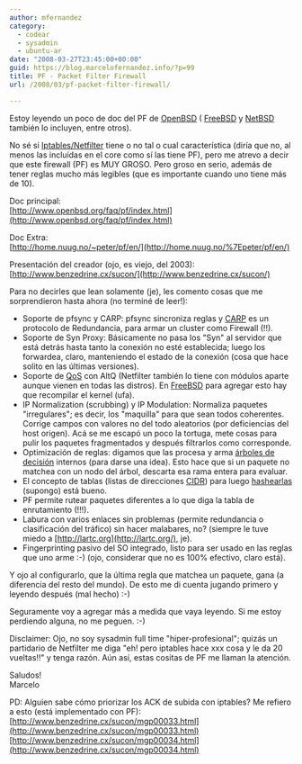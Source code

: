 ```yaml
---
author: mfernandez
category:
  - codear
  - sysadmin
  - ubuntu-ar
date: "2008-03-27T23:45:00+00:00"
guid: https://blog.marcelofernandez.info/?p=99
title: PF - Packet Filter Firewall
url: /2008/03/pf-packet-filter-firewall/

---
```

Estoy leyendo un poco de doc del PF de [OpenBSD](http://www.openbsd.org/) ( [FreeBSD](http://www.freebsd.org) y [NetBSD](http://www.netbsd.org) también lo incluyen, entre otros).

No sé si [Iptables/Netfilter](http://www.netfilter.org/) tiene o no tal o cual característica (diría que no, al menos las incluídas en el core como sí las tiene PF), pero me atrevo a decir que este firewall (PF) es MUY GROSO. Pero groso en serio, además de tener reglas mucho más legibles (que es importante cuando uno tiene más de 10).

Doc principal:  
[http://www.openbsd.org/faq/pf/index.html](http://www.openbsd.org/faq/pf/index.html)

Doc Extra:  
[http://home.nuug.no/~peter/pf/en/](http://home.nuug.no/%7Epeter/pf/en/)

Presentación del creador (ojo, es viejo, del 2003):  
[http://www.benzedrine.cx/sucon/](http://www.benzedrine.cx/sucon/)

Para no decirles que lean solamente (je), les comento cosas que me sorprendieron hasta ahora (no terminé de leer!):  

- Soporte de pfsync y CARP: pfsync sincroniza reglas y [CARP](http://en.wikipedia.org/wiki/Common_Address_Redundancy_Protocol) es un protocolo de Redundancia, para armar un cluster como Firewall (!!).
- Soporte de Syn Proxy: Básicamente no pasa los "Syn" al servidor que está detrás hasta tanto la conexión no esté establecida; luego los forwardea, claro, manteniendo el estado de la conexión (cosa que hace solito en las últimas versiones).
- Soporte de [QoS](http://en.wikipedia.org/wiki/QoS) con AltQ (Netfilter también lo tiene con módulos aparte aunque vienen en todas las distros). En [FreeBSD](http://www.freebsd.org/) para agregar esto hay que recompilar el kernel (ufa).
- IP Normalization (scrubbing) y IP Modulation: Normaliza paquetes "irregulares"; es decir, los "maquilla" para que sean todos coherentes. Corrige campos con valores no del todo aleatorios (por deficiencias del host origen). Acá se me escapó un poco la tortuga, mete cosas para pulir los paquetes fragmentados y después filtrarlos como corresponde.
- Optimización de reglas: digamos que las procesa y arma [árboles de decisión](http://en.wikipedia.org/wiki/Decision_tree) internos (para darse una idea). Esto hace que si un paquete no matchea con un nodo del árbol, descarta esa rama entera para evaluar.
- El concepto de tablas (listas de direcciones [CIDR](http://en.wikipedia.org/wiki/Classless_Inter-Domain_Routing)) para luego [hashearlas](http://en.wikipedia.org/wiki/Hash_table) (supongo) está bueno.
- PF permite rutear paquetes diferentes a lo que diga la tabla de enrutamiento (!!!).
- Labura con varios enlaces sin problemas (permite redundancia o clasificación del tráfico) sin hacer malabares, no? (siempre le tuve miedo a [http://lartc.org](http://lartc.org/), je).
- Fingerprinting pasivo del SO integrado, listo para ser usado en las reglas que uno arme :-) (ojo, considerar que no es 100% efectivo, claro está).


Y ojo al configurarlo, que la última regla que matchea un paquete, gana (a diferencia del resto del mundo). De esto me di cuenta jugando primero y leyendo después (mal hecho) :-)

Seguramente voy a agregar más a medida que vaya leyendo. Si me estoy perdiendo alguna, no me peguen. :-)

Disclaimer: Ojo, no soy sysadmin full time "hiper-profesional"; quizás un partidario de Netfilter me diga "eh! pero iptables hace xxx cosa y le da 20 vueltas!!" y tenga razón. Aún así, estas cositas de PF me llaman la atención.

Saludos!  
Marcelo

PD: Alguien sabe cómo priorizar los ACK de subida con iptables? Me refiero a esto (está implementado con PF):  
[http://www.benzedrine.cx/sucon/mgp00033.html](http://www.benzedrine.cx/sucon/mgp00033.html)  
[http://www.benzedrine.cx/sucon/mgp00034.html](http://www.benzedrine.cx/sucon/mgp00034.html)

